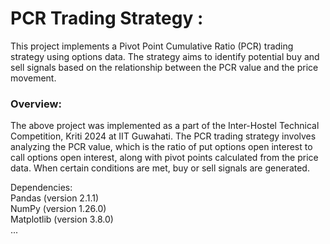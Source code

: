 # PCR Trading Strategy :
This project implements a Pivot Point Cumulative Ratio (PCR) trading strategy using options data. The strategy aims to identify potential buy and sell signals based on the relationship between the PCR value and the price movement.

### Overview:
The above project was implemented as a part of the Inter-Hostel Technical Competition, Kriti 2024 at IIT Guwahati. The PCR trading strategy involves analyzing the PCR value, which is the ratio of put options open interest to call options open interest, along with pivot points calculated from the price data. When certain conditions are met, buy or sell signals are generated.

Dependencies:\
Pandas (version 2.1.1)\
NumPy (version 1.26.0)\
Matplotlib (version 3.8.0)\
...

